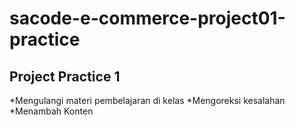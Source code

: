 # sacode-e-commerce-project01-practice
## Project Practice 1

*Mengulangi materi pembelajaran di kelas
*Mengoreksi kesalahan
*Menambah Konten
